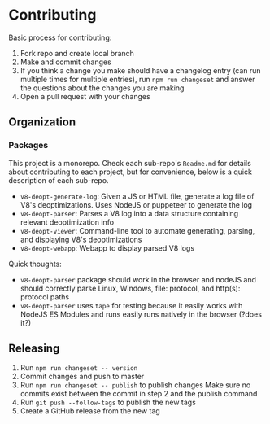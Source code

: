 # Contributing

Basic process for contributing:

1. Fork repo and create local branch
2. Make and commit changes
3. If you think a change you make should have a changelog entry (can run multiple times for multiple entries), run `npm run changeset` and answer the questions about the changes you are making
4. Open a pull request with your changes

## Organization

### Packages

This project is a monorepo. Check each sub-repo's `Readme.md` for details about contributing to each project, but for convenience, below is a quick description of each sub-repo.

- `v8-deopt-generate-log`: Given a JS or HTML file, generate a log file of V8's deoptimizations. Uses NodeJS or puppeteer to generate the log
- `v8-deopt-parser`: Parses a V8 log into a data structure containing relevant deoptimization info
- `v8-deopt-viewer`: Command-line tool to automate generating, parsing, and displaying V8's deoptimizations
- `v8-deopt-webapp`: Webapp to display parsed V8 logs

Quick thoughts:

- `v8-deopt-parser` package should work in the browser and nodeJS and should correctly parse Linux, Windows, file: protocol, and http(s): protocol paths
- `v8-deopt-parser` uses `tape` for testing because it easily works with NodeJS ES Modules and runs easily runs natively in the browser (?does it?)

## Releasing

1. Run `npm run changeset -- version`
2. Commit changes and push to master
3. Run `npm run changeset -- publish` to publish changes
   Make sure no commits exist between the commit in step 2 and the publish command
4. Run `git push --follow-tags` to publish the new tags
5. Create a GitHub release from the new tag
